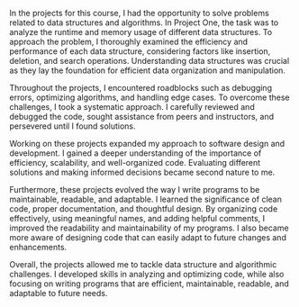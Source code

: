 In the projects for this course, I had the opportunity to solve problems related to data structures and algorithms. In Project One, the task was to analyze the runtime and memory usage of different data structures. To approach the problem, I thoroughly examined the efficiency and performance of each data structure, considering factors like insertion, deletion, and search operations. Understanding data structures was crucial as they lay the foundation for efficient data organization and manipulation.

Throughout the projects, I encountered roadblocks such as debugging errors, optimizing algorithms, and handling edge cases. To overcome these challenges, I took a systematic approach. I carefully reviewed and debugged the code, sought assistance from peers and instructors, and persevered until I found solutions.

Working on these projects expanded my approach to software design and development. I gained a deeper understanding of the importance of efficiency, scalability, and well-organized code. Evaluating different solutions and making informed decisions became second nature to me.

Furthermore, these projects evolved the way I write programs to be maintainable, readable, and adaptable. I learned the significance of clean code, proper documentation, and thoughtful design. By organizing code effectively, using meaningful names, and adding helpful comments, I improved the readability and maintainability of my programs. I also became more aware of designing code that can easily adapt to future changes and enhancements.

Overall, the projects allowed me to tackle data structure and algorithmic challenges. I developed skills in analyzing and optimizing code, while also focusing on writing programs that are efficient, maintainable, readable, and adaptable to future needs.
